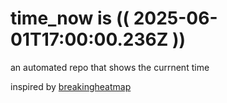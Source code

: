 # time_now is (( 2025-06-01T17:00:00.236Z ))

an automated repo that shows the currnent time

inspired by [breakingheatmap](https://github.com/breakingheatmap/breakingheatmap)